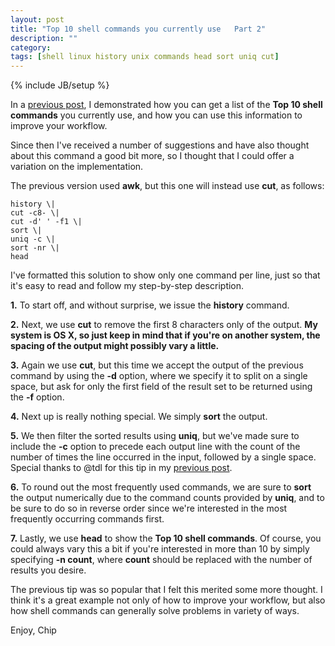 ```yaml
---
layout: post
title: "Top 10 shell commands you currently use   Part 2"
description: ""
category: 
tags: [shell linux history unix commands head sort uniq cut]
---
```

{% include JB/setup %}


In a [previous post](/2013/05/10/top-10-shell-commands-you-currently-use/), I
demonstrated how you can get a list of the **Top 10 shell commands** you
currently use, and how you can use this information to improve your workflow.

Since then I've received a number of suggestions and have also thought about
this command a good bit more, so I thought that I could offer a variation on
the implementation.

The previous version used **awk**, but this one will instead use **cut**, as
follows:

    history \|
    cut -c8- \|
    cut -d' ' -f1 \|
    sort \|
    uniq -c \|
    sort -nr \|
    head

I've formatted this solution to show only one command per line, just so that
it's easy to read and follow my step-by-step description.

**1.**  To start off, and without surprise, we issue the **history** command.

**2.**  Next, we use **cut** to remove the first 8 characters only of the
output.  **My system is OS X, so just keep in mind that if you're on another
system, the spacing of the output might possibly vary a little.**

**3.**  Again we use **cut**, but this time we accept the output of the
previous command by using the **-d** option, where we specify it to split on a
single space, but ask for only the first field of the result set to be returned
using the **-f** option.

**4.**  Next up is really nothing special.  We simply **sort** the output.

**5.**  We then filter the sorted results using **uniq**, but we've made sure
to include the **-c** option to precede each output line with the count of the
number of times the line occurred in the input, followed by a single space.
Special thanks to @tdl for this tip in my [previous
post](https://coderwall.com/p/o5qijw).

**6.**  To round out the most frequently used commands, we are sure to **sort**
the output numerically due to the command counts provided by **uniq**, and to
be sure to do so in reverse order since we're interested in the most frequently
occurring commands first.

**7.**  Lastly, we use **head** to show the **Top 10 shell commands**.  Of
course, you could always vary this a bit if you're interested in more than 10
by simply specifying **-n count**, where **count** should be replaced with the
number of results you desire.

The previous tip was so popular that I felt this merited some more thought.  I
think it's a great example not only of how to improve your workflow, but also
how shell commands can generally solve problems in variety of ways.

Enjoy, Chip
